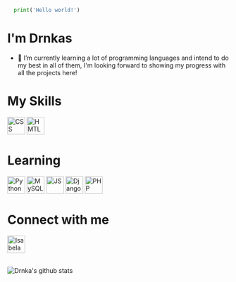 ```python
  print('Hello world!')
```
  
# I'm Drnkas
- 🌱 I’m currently learning a lot of programming languages and intend to do my best in all of them, I'm looking forward to showing my progress with all the projects here!

# My Skills

<img src="https://cdn.jsdelivr.net/gh/devicons/devicon/icons/css3/css3-plain-wordmark.svg" alt="CSS" width="40" height="40" style="max-width:100%;"></img>
<img src="https://cdn.jsdelivr.net/gh/devicons/devicon/icons/html5/html5-plain-wordmark.svg" alt="HMTL5" width="40" height="40" style="max-width:100%;"></img>

# Learning
<img src="https://cdn.jsdelivr.net/gh/devicons/devicon/icons/python/python-plain-wordmark.svg" alt="Python" width="40" height="40" style="max-width:100%;"></img>
<img src="https://cdn.jsdelivr.net/gh/devicons/devicon/icons/mysql/mysql-plain-wordmark.svg" alt="MySQL" width="40" height="40" style="max-width:100%;"></img>
<img src="https://cdn.jsdelivr.net/gh/devicons/devicon/icons/javascript/javascript-plain.svg" alt="JS" width="40" height="40" style="max-width:100%;"></img>
<img src="https://cdn.jsdelivr.net/gh/devicons/devicon/icons/django/django-original.svg" alt="Django" width="40" height="40" style="max-width:100%;"></img>
<img src="https://cdn.jsdelivr.net/gh/devicons/devicon/icons/php/php-plain.svg" alt="PHP" width="40" height="40" style="max-width:100%;"></img>

# Connect with me 

<a href="www.linkedin.com/in/isabela-dranka" target="_blank">
<img align="center" alt="Isabela Dranka Linkedin" height="40" width="40" src="https://cdn.jsdelivr.net/gh/devicons/devicon/icons/linkedin/linkedin-original.svg" style="max-width:100%;">
</a><br><br>
        
![Drnka's github stats](https://github-readme-stats.vercel.app/api?username=Drnka&show_icons=true&count_private=true&theme=tokyonight)
